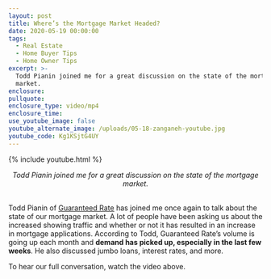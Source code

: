 ```yaml
---
layout: post
title: Where’s the Mortgage Market Headed?
date: 2020-05-19 00:00:00
tags:
  - Real Estate
  - Home Buyer Tips
  - Home Owner Tips
excerpt: >-
  Todd Pianin joined me for a great discussion on the state of the mortgage
  market.
enclosure:
pullquote:
enclosure_type: video/mp4
enclosure_time:
use_youtube_image: false
youtube_alternate_image: /uploads/05-18-zanganeh-youtube.jpg
youtube_code: Kg1KSjtG4UY
---
```


{% include youtube.html %}

<center><em>Todd Pianin joined me for a great discussion on the state of the mortgage market.</em></center>

<br>Todd Pianin of <u><a target="_blank" href="https://www.rate.com/">Guaranteed Rate</a></u> has joined me once again to talk about the state of our mortgage market. A lot of people have been asking us about the increased showing traffic and whether or not it has resulted in an increase in mortgage applications. According to Todd, Guaranteed Rate’s volume is going up each month and **demand has picked up, especially in the last few weeks**. He also discussed jumbo loans, interest rates, and more.

To hear our full conversation, watch the video above.
